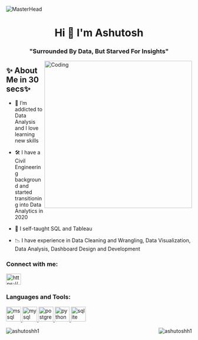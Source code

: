 ![MasterHead](https://nodusanalytics.com/wp-content/uploads/2021/03/bi-dashboard-for-website.gif)
<h1 align="center">Hi 👋 I'm Ashutosh</h1>
<h3 align="center"><b> "Surrounded By Data, But Starved For Insights" </b></h3>
<img align="right" alt = "Coding" width ="400" src = "https://cdn.dribbble.com/users/1162077/screenshots/3848914/programmer.gif">

## ✨ About Me in 30 secs✨

- 👀 I’m addicted to Data Analysis and I love learning new skills

- 🛠 I have a Civil Engineering background and started transitioning into Data Analytics in 2020

- 🌱 I self-taught SQL and Tableau

- 📉 I have experience in Data Cleaning and Wrangling, Data Visualization, Data Analysis, Dashboard Design and Development

<h3 align="left">Connect with me:</h3>
<p align="left">
<a href="https://www.linkedin.com/in/ashutos-h/" target="blank"><img align="center" src="https://static.vecteezy.com/system/resources/previews/009/097/186/original/blue-color-white-background-linkedin-design-logo-sign-symbol-free-vector.jpg" alt="https://www.linkedin.com/in/ashutos-h/" height="30" width="40" /></a>
</p>

<h3 align="left">Languages and Tools:</h3>
<p align="left"> <a href="https://www.microsoft.com/en-us/sql-server" target="_blank" rel="noreferrer"> <img src="https://www.svgrepo.com/show/303229/microsoft-sql-server-logo.svg" alt="mssql" width="40" height="40"/> </a> <a href="https://www.mysql.com/" target="_blank" rel="noreferrer"> <img src="https://download.logo.wine/logo/MySQL/MySQL-Logo.wine.png" alt="mysql" width="40" height="40"/> </a> <a href="https://www.postgresql.org" target="_blank" rel="noreferrer"> <img src="https://upload.wikimedia.org/wikipedia/commons/thumb/2/29/Postgresql_elephant.svg/1985px-Postgresql_elephant.svg.png" alt="postgresql" width="40" height="40"/> </a> <a href="https://www.python.org" target="_blank" rel="noreferrer"> <img src="https://upload.wikimedia.org/wikipedia/commons/thumb/c/c3/Python-logo-notext.svg/1869px-Python-logo-notext.svg.png" alt="python" width="40" height="40"/> </a> <a href="https://powerbi.microsoft.com/en-au/" target="_blank" rel="noreferrer"> <img src="https://upload.wikimedia.org/wikipedia/commons/thumb/c/cf/New_Power_BI_Logo.svg/630px-New_Power_BI_Logo.svg.png" alt="sqlite" width="40" height="40"/> </a> </p>

<p><img align="left" src="https://github-readme-stats.vercel.app/api/top-langs?username=ashutoshh1&show_icons=true&locale=en&layout=compact" alt="ashutoshh1" /></p>

<p><img align="right" src="https://github-readme-streak-stats.herokuapp.com/?user=ashutoshh1&" alt="ashutoshh1" /></p>


